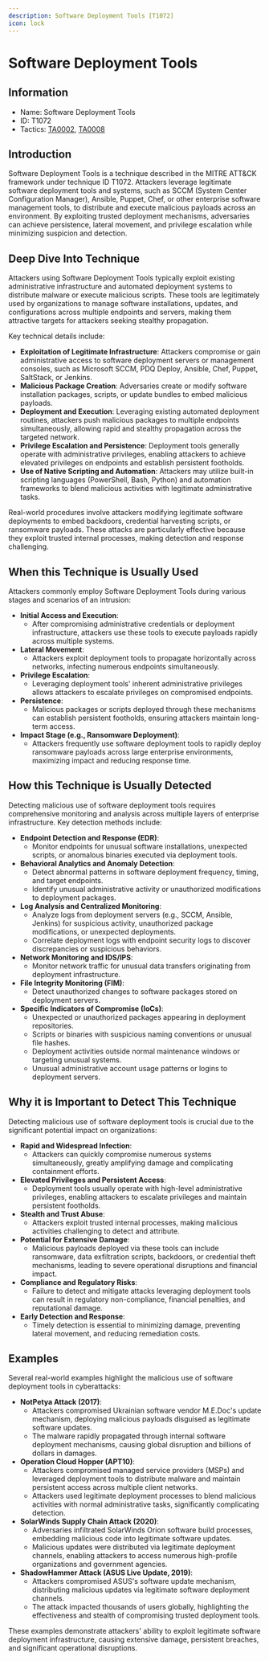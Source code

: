 ```yaml
---
description: Software Deployment Tools [T1072]
icon: lock
---
```


# Software Deployment Tools

## Information

* Name: Software Deployment Tools
* ID: T1072
* Tactics: [TA0002](../ta0002/), [TA0008](./)

## Introduction

Software Deployment Tools is a technique described in the MITRE ATT\&CK framework under technique ID T1072. Attackers leverage legitimate software deployment tools and systems, such as SCCM (System Center Configuration Manager), Ansible, Puppet, Chef, or other enterprise software management tools, to distribute and execute malicious payloads across an environment. By exploiting trusted deployment mechanisms, adversaries can achieve persistence, lateral movement, and privilege escalation while minimizing suspicion and detection.

## Deep Dive Into Technique

Attackers using Software Deployment Tools typically exploit existing administrative infrastructure and automated deployment systems to distribute malware or execute malicious scripts. These tools are legitimately used by organizations to manage software installations, updates, and configurations across multiple endpoints and servers, making them attractive targets for attackers seeking stealthy propagation.

Key technical details include:

* **Exploitation of Legitimate Infrastructure**: Attackers compromise or gain administrative access to software deployment servers or management consoles, such as Microsoft SCCM, PDQ Deploy, Ansible, Chef, Puppet, SaltStack, or Jenkins.
* **Malicious Package Creation**: Adversaries create or modify software installation packages, scripts, or update bundles to embed malicious payloads.
* **Deployment and Execution**: Leveraging existing automated deployment routines, attackers push malicious packages to multiple endpoints simultaneously, allowing rapid and stealthy propagation across the targeted network.
* **Privilege Escalation and Persistence**: Deployment tools generally operate with administrative privileges, enabling attackers to achieve elevated privileges on endpoints and establish persistent footholds.
* **Use of Native Scripting and Automation**: Attackers may utilize built-in scripting languages (PowerShell, Bash, Python) and automation frameworks to blend malicious activities with legitimate administrative tasks.

Real-world procedures involve attackers modifying legitimate software deployments to embed backdoors, credential harvesting scripts, or ransomware payloads. These attacks are particularly effective because they exploit trusted internal processes, making detection and response challenging.

## When this Technique is Usually Used

Attackers commonly employ Software Deployment Tools during various stages and scenarios of an intrusion:

* **Initial Access and Execution**:
  * After compromising administrative credentials or deployment infrastructure, attackers use these tools to execute payloads rapidly across multiple systems.
* **Lateral Movement**:
  * Attackers exploit deployment tools to propagate horizontally across networks, infecting numerous endpoints simultaneously.
* **Privilege Escalation**:
  * Leveraging deployment tools' inherent administrative privileges allows attackers to escalate privileges on compromised endpoints.
* **Persistence**:
  * Malicious packages or scripts deployed through these mechanisms can establish persistent footholds, ensuring attackers maintain long-term access.
* **Impact Stage (e.g., Ransomware Deployment)**:
  * Attackers frequently use software deployment tools to rapidly deploy ransomware payloads across large enterprise environments, maximizing impact and reducing response time.

## How this Technique is Usually Detected

Detecting malicious use of software deployment tools requires comprehensive monitoring and analysis across multiple layers of enterprise infrastructure. Key detection methods include:

* **Endpoint Detection and Response (EDR)**:
  * Monitor endpoints for unusual software installations, unexpected scripts, or anomalous binaries executed via deployment tools.
* **Behavioral Analytics and Anomaly Detection**:
  * Detect abnormal patterns in software deployment frequency, timing, and target endpoints.
  * Identify unusual administrative activity or unauthorized modifications to deployment packages.
* **Log Analysis and Centralized Monitoring**:
  * Analyze logs from deployment servers (e.g., SCCM, Ansible, Jenkins) for suspicious activity, unauthorized package modifications, or unexpected deployments.
  * Correlate deployment logs with endpoint security logs to discover discrepancies or suspicious behaviors.
* **Network Monitoring and IDS/IPS**:
  * Monitor network traffic for unusual data transfers originating from deployment infrastructure.
* **File Integrity Monitoring (FIM)**:
  * Detect unauthorized changes to software packages stored on deployment servers.
* **Specific Indicators of Compromise (IoCs)**:
  * Unexpected or unauthorized packages appearing in deployment repositories.
  * Scripts or binaries with suspicious naming conventions or unusual file hashes.
  * Deployment activities outside normal maintenance windows or targeting unusual systems.
  * Unusual administrative account usage patterns or logins to deployment servers.

## Why it is Important to Detect This Technique

Detecting malicious use of software deployment tools is crucial due to the significant potential impact on organizations:

* **Rapid and Widespread Infection**:
  * Attackers can quickly compromise numerous systems simultaneously, greatly amplifying damage and complicating containment efforts.
* **Elevated Privileges and Persistent Access**:
  * Deployment tools usually operate with high-level administrative privileges, enabling attackers to escalate privileges and maintain persistent footholds.
* **Stealth and Trust Abuse**:
  * Attackers exploit trusted internal processes, making malicious activities challenging to detect and attribute.
* **Potential for Extensive Damage**:
  * Malicious payloads deployed via these tools can include ransomware, data exfiltration scripts, backdoors, or credential theft mechanisms, leading to severe operational disruptions and financial impact.
* **Compliance and Regulatory Risks**:
  * Failure to detect and mitigate attacks leveraging deployment tools can result in regulatory non-compliance, financial penalties, and reputational damage.
* **Early Detection and Response**:
  * Timely detection is essential to minimizing damage, preventing lateral movement, and reducing remediation costs.

## Examples

Several real-world examples highlight the malicious use of software deployment tools in cyberattacks:

* **NotPetya Attack (2017)**:
  * Attackers compromised Ukrainian software vendor M.E.Doc's update mechanism, deploying malicious payloads disguised as legitimate software updates.
  * The malware rapidly propagated through internal software deployment mechanisms, causing global disruption and billions of dollars in damages.
* **Operation Cloud Hopper (APT10)**:
  * Attackers compromised managed service providers (MSPs) and leveraged deployment tools to distribute malware and maintain persistent access across multiple client networks.
  * Attackers used legitimate deployment processes to blend malicious activities with normal administrative tasks, significantly complicating detection.
* **SolarWinds Supply Chain Attack (2020)**:
  * Adversaries infiltrated SolarWinds Orion software build processes, embedding malicious code into legitimate software updates.
  * Malicious updates were distributed via legitimate deployment channels, enabling attackers to access numerous high-profile organizations and government agencies.
* **ShadowHammer Attack (ASUS Live Update, 2019)**:
  * Attackers compromised ASUS's software update mechanism, distributing malicious updates via legitimate software deployment channels.
  * The attack impacted thousands of users globally, highlighting the effectiveness and stealth of compromising trusted deployment tools.

These examples demonstrate attackers' ability to exploit legitimate software deployment infrastructure, causing extensive damage, persistent breaches, and significant operational disruptions.
